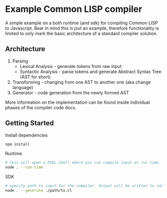 # **Example Common LISP compiler**

A simple example on a both runtime (and sdk) for compiling Common LISP to Javascript. Bear in mind this is jsut an example, therefore functionality is limited to only mark the basic architecture of a standard compiler solution.

## Architecture

1. Parsing
    - Lexical Analysis - generate tokens from raw input
    - Syntactic Analysis - parse tokens and generate Abstract Syntax Tree (AST for short)
2. Transforming - changing from one AST to another one (aka change language)
3. Generator - code generation from the newly formed AST

More information on the implementation can be found inside individual phases of the compiler code docs.

## Getting Started

Install dependencies
```sh
npm install
```

Runtime
```sh
# this will open a PERL shell where you can compile input at run time.
node . --run-time
```

SDK
```sh
# specify path to input for the compiler. Output will be written to subdir /__generated/ relateve to input path.
node . --generate ./path/to.cl
```